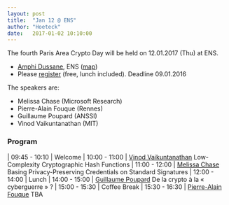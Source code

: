 ```yaml
---
layout: post
title:  "Jan 12 @ ENS"
author: "Hoeteck"
date:   2017-01-02 10:10:00
---
```


The fourth Paris Area Crypto Day will be held on 12.01.2017 (Thu) at
ENS.

* [Amphi Dussane](http://www.di.ens.fr/CryptoAccess.html.en), ENS ([map](http://www.di.ens.fr/~wee/docs/ENS-map.pdf))
* Please [register](https://docs.google.com/forms/d/1yAlkUyKNNxf0JeYJ_n9hgJHboi3lCgB-0TG6PqHVReU/viewform) (free, lunch included). Deadline 09.01.2016

The speakers are:

* Melissa Chase (Microsoft Research)
* Pierre-Alain Fouque (Rennes)
* Guillaume Poupard (ANSSI)
* Vinod Vaikuntanathan (MIT)

### Program

| 09:45&nbsp;-&nbsp;10:10 | Welcome
| 10:00 - 11:00 | [Vinod Vaikuntanathan](#VV) Low-Complexity Cryptographic Hash Functions
| 11:00 - 12:00 | [Melissa Chase](#MC) Basing Privacy-Preserving Credentials on Standard Signatures 
| 12:00 - 14:00 | Lunch 
| 14:00 - 15:00 | [Guillaume Poupard](#GP) De la crypto à la « cyberguerre » ?
| 15:00 - 15:30 | Coffee Break
| 15:30 - 16:30 | [Pierre-Alain Fouque](#PAF) TBA
